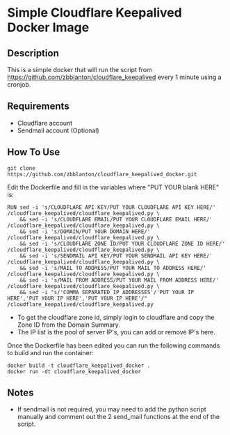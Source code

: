 # Simple Cloudflare Keepalived Docker Image

## Description
This is a simple docker that will run the script from https://github.com/zbblanton/cloudflare_keepalived every 1 minute using a cronjob.

## Requirements
* Cloudflare account
* Sendmail account (Optional)

## How To Use
```
git clone https://github.com/zbblanton/cloudflare_keepalived_docker.git
```

Edit the Dockerfile and fill in the variables where "PUT YOUR blank HERE" is:

```
RUN sed -i 's/CLOUDFLARE API KEY/PUT YOUR CLOUDFLARE API KEY HERE/' /cloudflare_keepalived/cloudflare_keepalived.py \
    && sed -i 's/CLOUDFLARE EMAIL/PUT YOUR CLOUDFLARE EMAIL HERE/' /cloudflare_keepalived/cloudflare_keepalived.py \
    && sed -i 's/DOMAIN/PUT YOUR DOMAIN HERE/' /cloudflare_keepalived/cloudflare_keepalived.py \
    && sed -i 's/CLOUDFLARE ZONE ID/PUT YOUR CLOUDFLARE ZONE ID HERE/' /cloudflare_keepalived/cloudflare_keepalived.py \
    && sed -i 's/SENDMAIL API KEY/PUT YOUR SENDMAIL API KEY HERE/' /cloudflare_keepalived/cloudflare_keepalived.py \
    && sed -i 's/MAIL TO ADDRESS/PUT YOUR MAIL TO ADDRESS HERE/' /cloudflare_keepalived/cloudflare_keepalived.py \
    && sed -i 's/MAIL FROM ADDRESS/PUT YOUR MAIL FROM ADDRESS HERE/' /cloudflare_keepalived/cloudflare_keepalived.py \
    && sed -i "s/'COMMA SEPARATED IP ADDRESSES'/'PUT YOUR IP HERE','PUT YOUR IP HERE','PUT YOUR IP HERE'/" /cloudflare_keepalived/cloudflare_keepalived.py 
```

* To get the cloudflare zone id, simply login to cloudflare and copy the Zone ID from the Domain Summary.
* The IP list is the pool of server IP's, you can add or remove IP's here.

Once the Dockerfile has been edited you can run the following commands to build and run the container:

```
docker build -t cloudflare_keepalived_docker .
docker run -dt cloudflare_keepalived_docker
```

## Notes
* If sendmail is not required, you may need to add the python script manually and comment out the 2 send_mail functions at the end of the script.